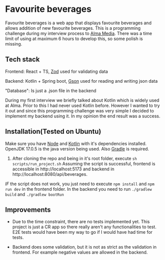 # Favourite beverages
Favourite beverages is a web app that displays favourite beverages and allows addition of new favourite beverages. This is a programming challenge during my interview process to [Alma Media](https://www.almamedia.fi/). There was a time limit of using at maximum 6 hours to develop this, so some polish is missing.


## Tech stack
Frontend: React + TS, [Zod](https://zod.dev/) used for validating data

Backend: Kotlin + Spring boot, [Gson](https://github.com/google/gson) used for reading and writing json data

"Database": Is just a .json file in the backend

During my first interview we briefly talked about Kotlin which is widely used at Alma. Prior to this I had never used Kotlin before. However I wanted to try it out and since this programming challenge was very simple I decided to implement my backend using it. In my opinion the end result was a success.

## Installation(Tested on Ubuntu)

Make sure you have [Node](https://nodejs.org/en/) and [Kotlin](https://kotlinlang.org/) with it's dependencies installed. OpenJDK 17.0.5 is the java version being used. Also [Gradle](https://gradle.org/) is required.

1. After cloning the repo and being in it's root folder, execute `sh scripts/run_project.sh`  Assuming the script is successful, frontend is accessible in http://localhost:5173 and backend in http://localhost:8080/api/beverages.

_IF_ the script does not work, you just need to execute `npm install` and `npm run dev` in the frontend folder. In the backend you need to run `./gradlew build` and `./gradlew bootRun`

## Improvements

- Due to the time constraint, there are no tests implemented yet. This project is just a CR app so there really aren't any functionalities to test. E2E tests would have been my way to go if I would have had time for tests.

- Backend does some validation, but it is not as strict as the validation in frontend. For example negative values are allowed in the backend.